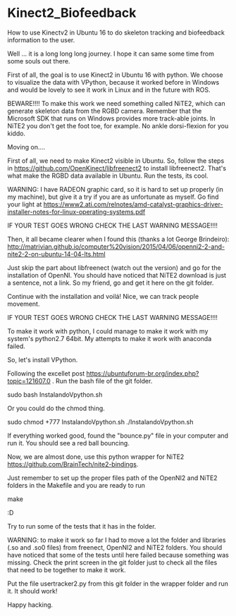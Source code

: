 # Kinect2_Biofeedback
How to use Kinectv2 in Ubuntu 16 to do skeleton tracking and biofeedback information to the user.

Well ... it is a long long long journey. I hope it can same some time from some souls out there.

First of all, the goal is to use Kinect2 in Ubuntu 16 with python. We choose to visualize the data with VPython, because it worked before in Windows and would be lovely to see it work in Linux and in the future with ROS.

BEWARE!!!! To make this work we need something called NiTE2, which can generate skeleton data from the RGBD camera. Remember that the Microsoft SDK that runs on Windows provides more track-able joints. In NiTE2 you don't get the foot toe, for example. No ankle dorsi-flexion for you kiddo.

Moving on....

First of all, we need to make Kinect2 visible in Ubuntu. So, follow the steps in https://github.com/OpenKinect/libfreenect2 to install libfreenect2. That's what make the RGBD data available in Ubuntu. Run the tests, its cool.

WARNING: I have RADEON graphic card, so it is hard to set up properly (in my machine), but give it a try if you are as unfortunate as myself. Go find your light at https://www2.ati.com/relnotes/amd-catalyst-graphics-driver-installer-notes-for-linux-operating-systems.pdf


IF YOUR TEST GOES WRONG CHECK THE LAST WARNING MESSAGE!!!!

Then, it all became clearer when I found this (thanks a lot George Brindeiro): 
http://matrivian.github.io/computer%20vision/2015/04/06/openni2-2-and-nite2-2-on-ubuntu-14-04-lts.html

Just skip the part about libfreenect (watch out the version) and go for the installation of OpenNI. You should have noticed that NiTE2 download is just a sentence, not a link. So my friend, go and get it here on the git folder.

Continue with the installation and voilá! Nice, we can track people movement.

IF YOUR TEST GOES WRONG CHECK THE LAST WARNING MESSAGE!!!!

To make it work with python, I could manage to make it work with my system's python2.7 64bit. My attempts to make it work with anaconda failed.

So, let's install VPython.

Following the excellet post https://ubuntuforum-br.org/index.php?topic=121607.0 . Run the bash file of the git folder. 

sudo bash InstalandoVpython.sh 

Or you could do the chmod thing.

sudo chmod +777 InstalandoVpython.sh
./InstalandoVpython.sh 

If everything worked good, found the "bounce.py" file in your computer and run it. You should see a red ball bouncing.

Now, we are almost done, use this python wrapper for NiTE2 https://github.com/BrainTech/nite2-bindings.

Just remember to set up the proper files path of the OpenNI2 and NiTE2 folders in the Makefile and you are ready to run

make

:D

Try to run some of the tests that it has in the folder.

WARNING: to make it work so far I had to move a lot the folder and libraries (.so and .so0 files) from freenect, OpenNI2 and NiTE2 folders. You should have noticed that some of the tests until here failed because something was missing. Check the print screen in the git folder just to check all the files that need to be together to make it work.

Put the file usertracker2.py from this git folder in the wrapper folder and run it. It should work!

Happy hacking.

